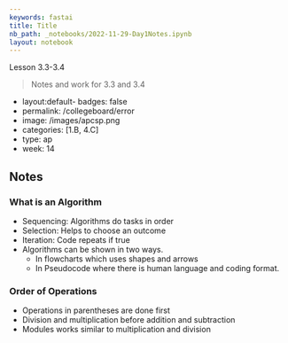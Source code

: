 ```yaml
---
keywords: fastai
title: Title
nb_path: _notebooks/2022-11-29-Day1Notes.ipynb
layout: notebook
---
```


<!--
#################################################
### THIS FILE WAS AUTOGENERATED! DO NOT EDIT! ###
#################################################
# file to edit: _notebooks/2022-11-29-Day1Notes.ipynb
-->

<div class="container" id="notebook-container">
        
<div class="cell border-box-sizing text_cell rendered"><div class="inner_cell">
<div class="text_cell_render border-box-sizing rendered_html">
<p>Lesson 3.3-3.4</p>
<blockquote><p>Notes and work for 3.3 and 3.4</p>
</blockquote>
<ul>
<li>layout:default- badges: false</li>
<li>permalink: /collegeboard/error</li>
<li>image: /images/apcsp.png</li>
<li>categories: [1.B, 4.C]</li>
<li>type: ap</li>
<li>week: 14</li>
</ul>

</div>
</div>
</div>
<div class="cell border-box-sizing text_cell rendered"><div class="inner_cell">
<div class="text_cell_render border-box-sizing rendered_html">
<h2 id="Notes">Notes<a class="anchor-link" href="#Notes"> </a></h2><h3 id="What-is-an-Algorithm">What is an Algorithm<a class="anchor-link" href="#What-is-an-Algorithm"> </a></h3><ul>
<li>Sequencing: Algorithms do tasks in order</li>
<li>Selection: Helps to choose an outcome</li>
<li>Iteration: Code repeats if true</li>
<li>Algorithms can be shown in two ways. <ul>
<li>In flowcharts which uses shapes and arrows</li>
<li>In Pseudocode where there is human language and coding format.</li>
</ul>
</li>
</ul>
<h3 id="Order-of-Operations">Order of Operations<a class="anchor-link" href="#Order-of-Operations"> </a></h3><ul>
<li>Operations in parentheses are done first</li>
<li>Division and multiplication before addition and subtraction</li>
<li>Modules works similar to multiplication and division</li>
</ul>

</div>
</div>
</div>
</div>
 

